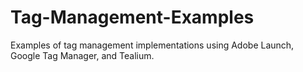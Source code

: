 # Tag-Management-Examples
Examples of tag management implementations using Adobe Launch, Google Tag Manager, and Tealium.
